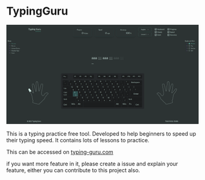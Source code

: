 # TypingGuru

![typinguru-image](./screenshot.png)

This is a typing practice free tool. Developed to help beginners to speed up their typing speed.
It contains lots of lessons to practice.

This can be accessed on [typing-guru.com](https://typing-guru.com)

if you want more feature in it, please create a issue and explain your feature, either you can contribute to this project also. 
